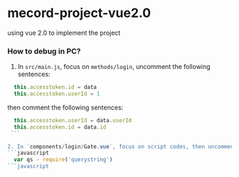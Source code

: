 # mecord-project-vue2.0
using vue 2.0 to implement the project

### How to debug in PC?

1. In `src/main.js`, focus on `methods/login`, uncomment the following sentences:
  ```javascript
    this.accesstoken.id = data    
    this.accesstoken.userId = 1  
  ```
  then comment the following sentences:
  ```javascript
    this.accesstoken.userId = data.userId
    this.accesstoken.id = data.id
  ```
  
2. In `components/login/Gate.vue`, focus on script codes, then uncomment all the codes in `mounted` model. Also you should comment the `created` model together with the sentence:
  ```javascript
    var qs - require('querystring')
  ```javascript
